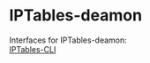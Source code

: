 # IPTables-deamon

Interfaces for IPTables-deamon:<br />
[IPTables-CLI](http://lina.cloud/iptables-cli)
